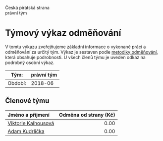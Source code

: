 Česká pirátská strana  
právní tým

Týmový výkaz odměňování
===========================

V tomtu výkazu zveřejňujeme základní informace o vykonané práci a odměňování
za určitý tým. Výkaz je sestaven podle [metodiky odměňování][metodika],
která obsahuje podrobnosti. U všech členů týmu je uveden odkaz na podrobný osobní výkaz.

Tým:                     | právní tým
-----------------------  | --------------------
Období:                  | 2018-06

Členové týmu
--------------

| Jméno a příjmení                            |   Odměna od strany (Kč) |
|:--------------------------------------------|------------------------:|
| [Viktorie Kalhousová](viktorie-kalhousova/) |                    0.00 |
| [Adam Kudrlička](adam-kudrlicka/)           |                    0.00 |


[metodika]: https://redmine.pirati.cz/projects/po/wiki/Odmenovani

